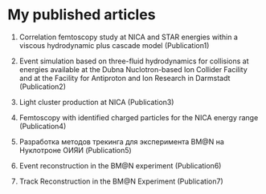 # My published articles

1. Correlation femtoscopy study at NICA and STAR energies within a viscous hydrodynamic plus cascade model (Publication1)

2. Event simulation based on three-fluid hydrodynamics for collisions at energies available at the Dubna Nuclotron-based Ion Collider
Facility and at the Facility for Antiproton and Ion Research in Darmstadt (Publication2)

3. Light cluster production at NICA (Publication3)

4. Femtoscopy with identified charged particles for the NICA energy range (Publication4)

5. Разработка методов трекинга для эксперимента BM@N на Нуклотроне ОИЯИ (Publication5)

6. Event reconstruction in the BM@N experiment (Publication6)

7. Track Reconstruction in the BM@N Experiment (Publication7)
